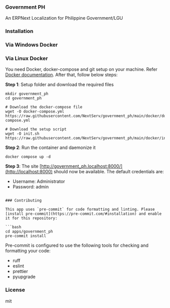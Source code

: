 ### Government PH

An ERPNext Localization for Philippine Government/LGU

### Installation

### Via Windows Docker

### Via Linux Docker

You need Docker, docker-compose and git setup on your machine. Refer [Docker documentation](https://docs.docker.com/). After that, follow below steps:

**Step 1**: Setup folder and download the required files

    mkdir government_ph
    cd government_ph

    # Download the docker-compose file
    wget -O docker-compose.yml https://raw.githubusercontent.com/NextServ/government_ph/main/docker/docker-compose.yml

    # Download the setup script
    wget -O init.sh https://raw.githubusercontent.com/NextServ/government_ph/main/docker/init.sh

**Step 2**: Run the container and daemonize it

    docker compose up -d

**Step 3**: The site [http://government_ph.localhost:8000/](http://localhost:8000) should now be available. The default credentials are:

-   Username: Administrator
-   Password: admin
```

### Contributing

This app uses `pre-commit` for code formatting and linting. Please [install pre-commit](https://pre-commit.com/#installation) and enable it for this repository:

```bash
cd apps/government_ph
pre-commit install
```

Pre-commit is configured to use the following tools for checking and formatting your code:

- ruff
- eslint
- prettier
- pyupgrade

### License

mit
